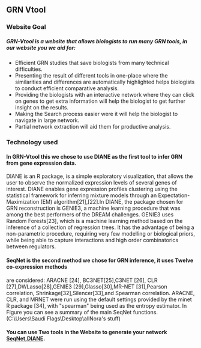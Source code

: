## GRN Vtool

### Website Goal

##### GRN-Vtool is a website that allows biologists to run many GRN tools, in our website you we aid for:
- Efficient GRN studies that save biologists from many technical difficulties.
- Presenting the result of different tools in one-place where the similarities and differences are automatically highlighted helps biologists to conduct efficient comparative analysis.
- Providing the biologists with an interactive network where they can click on genes to get extra information will help the biologist to get further insight on the results.
- Making the Search process easier were it will help the biologist to navigate in large network.
- Partial network extraction will aid them for productive analysis. 

### Technology used
#### In GRN-Vtool this we chose to use DIANE as the first tool to infer GRN from gene expression data. 
DIANE is an R package, is a simple exploratory visualization, that allows the user to observe the normalized expression levels of several genes of interest. DIANE enables gene expression profiles clustering using the statistical framework for inferring mixture models through an Expectation-Maximization (EM) algorithm[21],[22].In DIANE, the package chosen for GRN reconstruction is GENIE3, a machine learning procedure that was among the best performers of the DREAM challenges. GENIE3 uses Random Forests[23], which is a machine learning method based on the inference of a collection of regression trees. It has the advantage of being a non-parametric procedure, requiring very few modelling or biological priors, while being able to capture interactions and high order combinatorics between regulators. 

 

#### SeqNet is the second method we chose for GRN inference, it uses Twelve co-expression methods 
are considered: ARACNE [24], BC3NET[25],C3NET [26], CLR [27],DWLasso[28],GENIE3 [29],Glasso[30],MR-NET [31],Pearson correlation, Shrinkage[32],Silencer[33],and Spearman correlation. ARACNE, CLR, and MRNET were run using the default settings provided by the minet R package [34], with "spearman" being used as the entropy estimator. In Figure you can see a summary of the main SeqNet functions.
(C:\Users\Saudi Flags\Desktop\allNora's stuff)

#### You can use Two tools in the Website to generate your network [SeqNet](https://github.com/tgrimes/SeqNet),[DIANE](https://github.com/OceaneCsn/DIANE).
 
